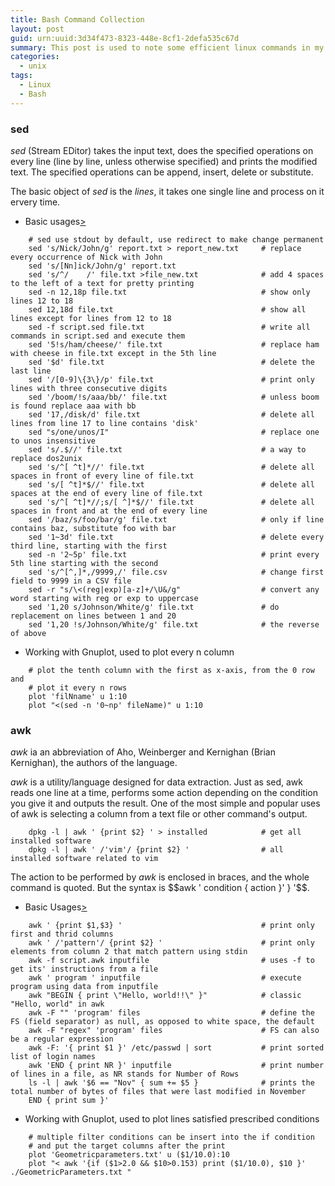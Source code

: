 ```yaml
---
title: Bash Command Collection
layout: post
guid: urn:uuid:3d34f473-8323-448e-8cf1-2defa535c67d
summary: This post is used to note some efficient linux commands in my work.
categories:
  - unix
tags:
  - Linux
  - Bash
---
```



### sed
*sed* (Stream EDitor) takes the input text, does the specified operations on every line (line by line, unless otherwise specified) and prints the modified text. 
The specified operations can be append, insert, delete or substitute. 

The basic object of *sed* is the *lines*, it takes one single line and process on it ervery time.
- Basic usages[>](https://linuxconfig.org/learning-linux-commands-sed)
```
    # sed use stdout by default, use redirect to make change permanent
    sed 's/Nick/John/g' report.txt > report_new.txt     # replace every occurrence of Nick with John
    sed 's/[Nn]ick/John/g' report.txt
    sed 's/^/    /' file.txt >file_new.txt              # add 4 spaces to the left of a text for pretty printing
    sed -n 12,18p file.txt                              # show only lines 12 to 18
    sed 12,18d file.txt                                 # show all lines except for lines from 12 to 18
    sed -f script.sed file.txt                          # write all commands in script.sed and execute them
    sed '5!s/ham/cheese/' file.txt                      # replace ham with cheese in file.txt except in the 5th line
    sed '$d' file.txt                                   # delete the last line
    sed '/[0-9]\{3\}/p' file.txt                        # print only lines with three consecutive digits
    sed '/boom/!s/aaa/bb/' file.txt                     # unless boom is found replace aaa with bb
    sed '17,/disk/d' file.txt                           # delete all lines from line 17 to line contains 'disk'
    sed "s/one/unos/I"                                  # replace one to unos insensitive
    sed 's/.$//' file.txt                               # a way to replace dos2unix
    sed 's/^[ ^t]*//' file.txt                          # delete all spaces in front of every line of file.txt
    sed 's/[ ^t]*$//' file.txt                          # delete all spaces at the end of every line of file.txt
    sed 's/^[ ^t]*//;s/[ ^]*$//' file.txt               # delete all spaces in front and at the end of every line
    sed '/baz/s/foo/bar/g' file.txt                     # only if line contains baz, substitute foo with bar
    sed '1~3d' file.txt                                 # delete every third line, starting with the first
    sed -n '2~5p' file.txt                              # print every 5th line starting with the second
    sed 's/^[^,]*,/9999,/' file.csv                     # change first field to 9999 in a CSV file
    sed -r "s/\<(reg|exp)[a-z]+/\U&/g"                  # convert any word starting with reg or exp to uppercase
    sed '1,20 s/Johnson/White/g' file.txt               # do replacement on lines between 1 and 20
    sed '1,20 !s/Johnson/White/g' file.txt              # the reverse of above
```
- Working with Gnuplot, used to plot every n column
```
    # plot the tenth column with the first as x-axis, from the 0 row and
    # plot it every n rows
    plot 'filNname' u 1:10
    plot "<(sed -n '0~np' fileName)" u 1:10
```

### awk
*awk* ia an abbreviation of Aho, Weinberger and Kernighan (Brian Kernighan), the authors of the language.

*awk* is a utility/language designed for data extraction. Just as sed, awk reads one line at a time, performs some action depending on the condition you 
give it and outputs the result. One of the most simple and popular uses of awk is selecting a column from a text file or other command's output. 

```
    dpkg -l | awk ' {print $2} ' > installed            # get all installed software
    dpkg -l | awk ' /'vim'/ {print $2} '                # all installed software related to vim
```
The action to be performed by *awk* is enclosed in braces, and the whole command is quoted. But the syntax is $$awk ' condition { action }'  } '$$.

- Basic Usages[>](https://linuxconfig.org/learning-linux-commands-awk)
```
    awk ' {print $1,$3} '                               # print only first and thrid columns
    awk ' /'pattern'/ {print $2} '                      # print only elements from column 2 that match pattern using stdin
    awk -f script.awk inputfile                         # uses -f to get its' instructions from a file
    awk ' program ' inputfile                           # execute program using data from inputfile
    awk "BEGIN { print \"Hello, world!!\" }"            # classic "Hello, world" in awk
    awk -F "" 'program' files                           # define the FS (field separator) as null, as opposed to white space, the default
    awk -F "regex" 'program' files                      # FS can also be a regular expression
    awk -F: '{ print $1 }' /etc/passwd | sort           # print sorted list of login names
    awk 'END { print NR }' inputfile                    # print number of lines in a file, as NR stands for Number of Rows
    ls -l | awk '$6 == "Nov" { sum += $5 }              # prints the total number of bytes of files that were last modified in November
    END { print sum }'
```
- Working with Gnuplot, used to plot lines satisfied prescribed conditions
```
    # multiple filter conditions can be insert into the if condition
    # and put the target columns after the print
    plot 'Geometricparameters.txt' u ($1/10.0):10
    plot "< awk '{if ($1>2.0 && $10>0.153) print ($1/10.0), $10 }' ./GeometricParameters.txt "
```
